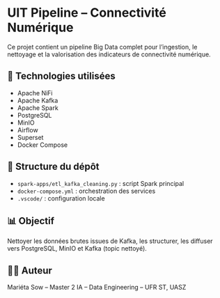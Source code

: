 # UIT Pipeline – Connectivité Numérique

Ce projet contient un pipeline Big Data complet pour l’ingestion, le nettoyage et la valorisation des indicateurs de connectivité numérique.

## 🔧 Technologies utilisées
- Apache NiFi
- Apache Kafka
- Apache Spark
- PostgreSQL
- MinIO
- Airflow
- Superset
- Docker Compose

## 📁 Structure du dépôt
- `spark-apps/etl_kafka_cleaning.py` : script Spark principal
- `docker-compose.yml` : orchestration des services
- `.vscode/` : configuration locale

## 📊 Objectif
Nettoyer les données brutes issues de Kafka, les structurer, les diffuser vers PostgreSQL, MinIO et Kafka (topic nettoyé).

## 👩‍💻 Auteur
Mariéta Sow – Master 2 IA – Data Engineering – UFR ST, UASZ
